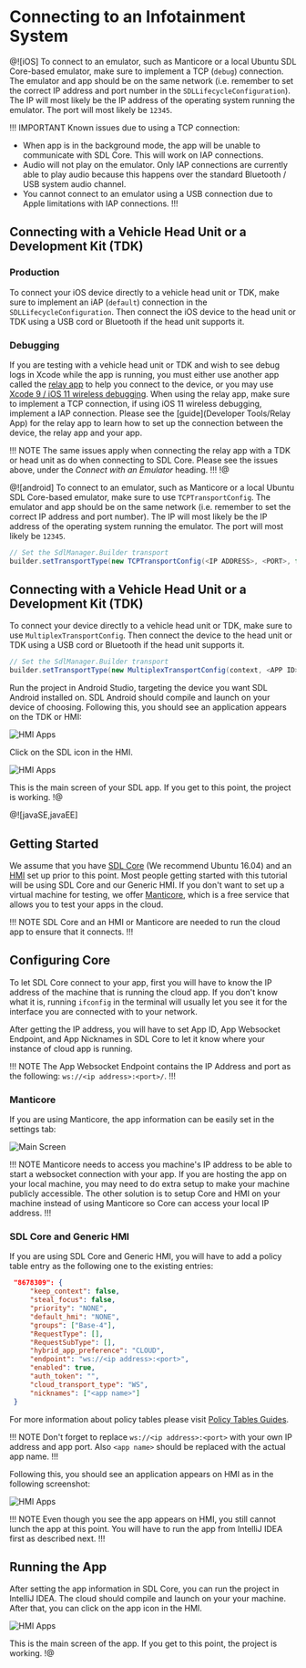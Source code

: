 # Connecting to an Infotainment System

@![iOS]
To connect to an emulator, such as Manticore or a local Ubuntu SDL Core-based emulator, make sure to implement a TCP (`debug`) connection. The emulator and app should be on the same network (i.e. remember to set the correct IP address and port number in the `SDLLifecycleConfiguration`). The IP will most likely be the IP address of the operating system running the emulator. The port will most likely be `12345`.

!!! IMPORTANT
Known issues due to using a TCP connection:

* When app is in the background mode, the app will be unable to communicate with SDL Core. This will work on IAP connections.
* Audio will not play on the emulator. Only IAP connections are currently able to play audio because this happens over the standard Bluetooth / USB system audio channel.
* You cannot connect to an emulator using a USB connection due to Apple limitations with IAP connections.
!!!

## Connecting with a Vehicle Head Unit or a Development Kit (TDK)
### Production
To connect your iOS device directly to a vehicle head unit or TDK, make sure to implement an iAP (`default`) connection in the `SDLLifecycleConfiguration`. Then connect the iOS device to the head unit or TDK using a USB cord or Bluetooth if the head unit supports it.

### Debugging
If you are testing with a vehicle head unit or TDK and wish to see debug logs in Xcode while the app is running, you must either use another app called the [relay app](https://github.com/smartdevicelink/relay_app_ios) to help you connect to the device, or you may use [Xcode 9 / iOS 11 wireless debugging](https://developer.apple.com/videos/play/wwdc2017/404/). When using the relay app, make sure to implement a TCP connection, if using iOS 11 wireless debugging, implement a IAP connection. Please see the [guide](Developer Tools/Relay App) for the relay app to learn how to set up the connection between the device, the relay app and your app.

!!! NOTE
The same issues apply when connecting the relay app with a TDK or head unit as do when connecting to SDL Core. Please see the issues above, under the *Connect with an Emulator* heading.
!!!
!@

@![android]
To connect to an emulator, such as Manticore or a local Ubuntu SDL Core-based emulator, make sure to use `TCPTransportConfig`. The emulator and app should be on the same network (i.e. remember to set the correct IP address and port number). The IP will most likely be the IP address of the operating system running the emulator. The port will most likely be `12345`.

```java
// Set the SdlManager.Builder transport
builder.setTransportType(new TCPTransportConfig(<IP ADDRESS>, <PORT>, false));
```

## Connecting with a Vehicle Head Unit or a Development Kit (TDK)
To connect your device directly to a vehicle head unit or TDK, make sure to use `MultiplexTransportConfig`. Then connect the device to the head unit or TDK using a USB cord or Bluetooth if the head unit supports it.


```java
// Set the SdlManager.Builder transport
builder.setTransportType(new MultiplexTransportConfig(context, <APP ID>));
```

Run the project in Android Studio, targeting the device you want SDL Android installed on. SDL Android should compile and launch on your device of choosing. Following this, you should see an application appears on the TDK or HMI:

![HMI Apps](assets/hmi1.png)

Click on the SDL icon in the HMI.

![HMI Apps](assets/hmi2.png)

This is the main screen of your SDL app. If you get to this point, the project is working.
!@

@![javaSE,javaEE]
## Getting Started
We assume that you have [SDL Core](https://github.com/smartdevicelink/sdl_core) (We recommend Ubuntu 16.04) and an [HMI](https://github.com/smartdevicelink/generic_hmi) set up prior to this point. Most people getting started with this tutorial will be using SDL Core and our Generic HMI. If you don't want to set up a virtual machine for testing, we offer [Manticore](https://smartdevicelink.com/resources/manticore/), which is a free service that allows you to test your apps in the cloud.

!!! NOTE
SDL Core and an HMI or Manticore are needed to run the cloud app to ensure that it connects.
!!!

## Configuring Core
To let SDL Core connect to your app, first you will have to know the IP address of the machine that is running the cloud app. If you don't know what it is, running ```ifconfig``` in the terminal will usually let you see it for the interface you are connected with to your network.

After getting the IP address, you will have to set App ID, App Websocket Endpoint, and App Nicknames in SDL Core to let it know where your instance of cloud app is running.

!!! NOTE
The App Websocket Endpoint contains the IP Address and port as the following: `ws://<ip address>:<port>/`.
!!!


### Manticore
If you are using Manticore, the app information can be easily set in the settings tab:

![Main Screen](assets/manticore1.png)

!!! NOTE
Manticore needs to access you machine's IP address to be able to start a websocket connection with your app. If you are hosting the app on your local machine, you may need to do extra setup to make your machine publicly accessible. The other solution is to setup Core and HMI on your machine instead of using Manticore so Core can access your local IP address.
!!!

### SDL Core and Generic HMI
If you are using SDL Core and Generic HMI, you will have to add a policy table entry as the following one to the existing entries:

```JSON
 "8678309": {
     "keep_context": false,
     "steal_focus": false,
     "priority": "NONE",
     "default_hmi": "NONE",
     "groups": ["Base-4"],
     "RequestType": [],
     "RequestSubType": [],
     "hybrid_app_preference": "CLOUD",
     "endpoint": "ws://<ip address>:<port>",
     "enabled": true,
     "auth_token": "",
     "cloud_transport_type": "WS",
     "nicknames": ["<app name>"]
 }
```

For more information about policy tables please visit [Policy Tables Guides](https://smartdevicelink.com/en/guides/sdl-server/api-reference-documentation/policy-table/overview).

!!! NOTE
Don't forget to replace `ws://<ip address>:<port>` with your own IP address and app port. Also `<app name>` should be replaced with the actual app name.
!!!

Following this, you should see an application appears on HMI as in the following screenshot:

![HMI Apps](assets/hmi1.png)

!!! NOTE
Even though you see the app appears on HMI, you still cannot lunch the app at this point. You will have to run the app from IntelliJ IDEA first as described next.
!!!

## Running the App
After setting the app information in SDL Core, you can run the project in IntelliJ IDEA. The cloud should compile and launch on your your machine. After that, you can click on the app icon in the HMI.

![HMI Apps](assets/hmi2.png)

This is the main screen of the  app. If you get to this point, the project is working.
!@